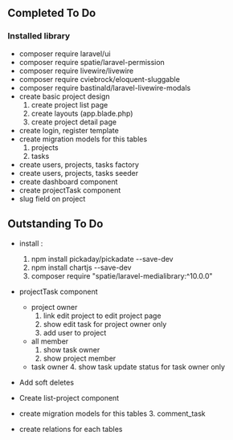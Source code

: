 ## Completed To Do

### Installed library
* composer require laravel/ui
* composer require spatie/laravel-permission
* composer require livewire/livewire
* composer require cviebrock/eloquent-sluggable
* composer require bastinald/laravel-livewire-modals
* create basic project design
  1. create project list page
  2. create layouts (app.blade.php)
  3. create project detail page
* create login, register template
* create migration models for this tables
  1. projects
  2. tasks
* create users, projects, tasks factory
* create users, projects, tasks seeder
* create dashboard component
* create projectTask component
* slug field on project

## Outstanding To Do
* install :
  1. npm install pickaday/pickadate --save-dev
  2. npm install chartjs --save-dev
  3. composer require "spatie/laravel-medialibrary:^10.0.0"

* projectTask component
  * project owner
    1. link edit project to edit project page
    3. show edit task for project owner only
    6. add user to project 
  * all member
    1. show task owner
    2. show project member
  * task owner
    4. show task update status for task owner only

* Add soft deletes
* Create list-project component
* create migration models for this tables
  3. comment_task
* create relations for each tables

